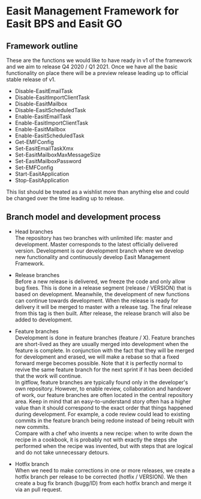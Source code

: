 # Easit Management Framework for Easit BPS and Easit GO

## Framework outline

These are the functions we would like to have ready in v1 of the framework and we aim to release Q4 2020 / Q1 2021. Once we have all the basic functionality on place there will be a preview release leading up to official stable release of v1.

- Disable-EasitEmailTask
- Disable-EasitImportClientTask
- Disable-EasitMailbox
- Disable-EasitScheduledTask
- Enable-EasitEmailTask
- Enable-EasitImportClientTask
- Enable-EasitMailbox
- Enable-EasitScheduledTask
- Get-EMFConfig
- Set-EasitEmailTaskXmx
- Set-EasitMailboxMaxMessageSize
- Set-EasitMailboxPassword
- Set-EMFConfig
- Start-EasitApplication
- Stop-EasitApplication

This list should be treated as a wishlist more than anything else and could be changed over the time leading up to release. 

## Branch model and development process

* Head branches<br/>
The repository has two branches with unlimited life: master and development. Master corresponds to the latest officially delivered version. Development is our development branch where we develop new functionality and continuously develop Easit Management Framework.

* Release branches<br/>
Before a new release is delivered, we freeze the code and only allow bug fixes. This is done in a release segment (release / VERSION) that is based on development. Meanwhile, the development of new functions can continue towards development. When the release is ready for delivery it will be merged to master with a release tag. The final release from this tag is then built. After release, the release branch will also be added to development.

* Feature branches<br/>
Development is done in feature branches (feature / X). Feature branches are short-lived as they are usually merged into development when the feature is complete. In conjunction with the fact that they will be merged for development and erased, we will make a rebase so that a fixed forward merge becomes possible. Note that it is perfectly normal to revive the same feature branch for the next sprint if it has been decided that the work will continue.<br/>
In gitflow, feature branches are typically found only in the developer's own repository. However, to enable review, collaboration and handover of work, our feature branches are often located in the central repository area. Keep in mind that an easy-to-understand story often has a higher value than it should correspond to the exact order that things happened during development. For example, a code review could lead to existing commits in the feature branch being redone instead of being rebuilt with new commits.<br/>
Compare with a chef who invents a new recipe: when to write down the recipe in a cookbook, it is probably not with exactly the steps she performed when the recipe was invented, but with steps that are logical and do not take unnecessary detours.

* Hotfix branch<br/>
When we need to make corrections in one or more releases, we create a hotfix branch per release to be corrected (hotfix / VERSION).
We then create a bug fix branch (bugg/ID) from each hotfix branch and merge it via an pull request.
